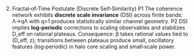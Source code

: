 2. Fractal‑of‑Time Postulate (Discrete Self‑Similarity)
   P1 The coherence network exhibits **discrete scale invariance** (DSI) across finite bands: Λ→qΛ with q>1 produces statistically similar channel geometry.
   P2 DSI implies **log‑periodic** corrections to scaling observables and stabilizes D_eff on rational plateaus.
   Consequence: β takes rational values tied to (D_eff, z); transitions between plateaus produce small, oscillatory features (log‑periodic) in halo core scaling and small‑scale power.